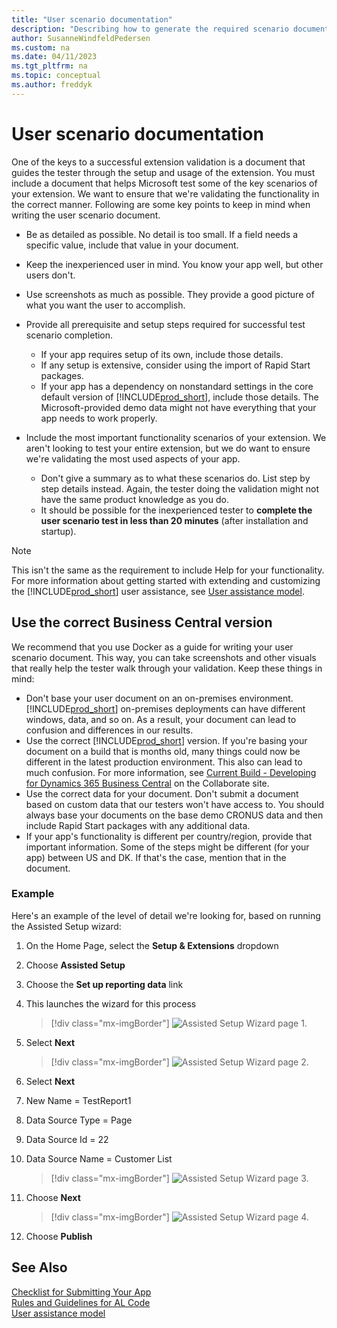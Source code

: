 ```yaml
---
title: "User scenario documentation"
description: "Describing how to generate the required scenario document to get your app approved for AppSource."
author: SusanneWindfeldPedersen
ms.custom: na
ms.date: 04/11/2023
ms.tgt_pltfrm: na
ms.topic: conceptual
ms.author: freddyk
---
```


# User scenario documentation

One of the keys to a successful extension validation is a document that guides the tester through the setup and usage of the extension. You must include a document that helps Microsoft test some of the key scenarios of your extension. We want to ensure that we're validating the functionality in the correct manner. Following are some key points to keep in mind when writing the user scenario document.

- Be as detailed as possible. No detail is too small. If a field needs a specific value, include that value in your document.
- Keep the inexperienced user in mind. You know your app well, but other users don't.
- Use screenshots as much as possible. They provide a good picture of what you want the user to accomplish.
- Provide all prerequisite and setup steps required for successful test scenario completion.  

  - If your app requires setup of its own, include those details.
  - If any setup is extensive, consider using the import of Rapid Start packages.
  - If your app has a dependency on nonstandard settings in the core default version of [!INCLUDE[prod_short](../includes/prod_short.md)], include those details. The Microsoft-provided demo data might not have everything that your app needs to work properly.

- Include the most important functionality scenarios of your extension. We aren't looking to test your entire extension, but we do want to ensure we're validating the most used aspects of your app.  
  - Don't give a summary as to what these scenarios do. List step by step details instead. Again, the tester doing the validation might not have the same product knowledge as you do.
  - It should be possible for the inexperienced tester to **complete the user scenario test in less than 20 minutes** (after installation and startup).

> [!NOTE]
> This isn't the same as the requirement to include Help for your functionality. For more information about getting started with extending and customizing the [!INCLUDE[prod_short](../includes/prod_short.md)] user assistance, see [User assistance model](../user-assistance.md).  

## Use the correct Business Central version

We recommend that you use Docker as a guide for writing your user scenario document. This way, you can take screenshots and other visuals that really help the tester walk through your validation. Keep these things in mind:

- Don't base your user document on an on-premises environment. [!INCLUDE[prod_short](../includes/prod_short.md)] on-premises deployments can have different windows, data, and so on. As a result, your document can lead to confusion and differences in our results.  
- Use the correct [!INCLUDE[prod_short](../includes/prod_short.md)] version. If you're basing your document on a build that is months old, many things could now be different in the latest production environment. This also can lead to much confusion. For more information, see [Current Build - Developing for Dynamics 365 Business Central](https://partner.microsoft.com/dashboard/collaborate/packages/4756) on the Collaborate site.
- Use the correct data for your document. Don't submit a document based on custom data that our testers won't have access to. You should always base your documents on the base demo CRONUS data and then include Rapid Start packages with any additional data.
- If your app's functionality is different per country/region, provide that important information. Some of the steps might be different (for your app) between US and DK. If that's the case, mention that in the document.  

### Example

Here's an example of the level of detail we're looking for, based on running the Assisted Setup wizard:

1. On the Home Page, select the **Setup & Extensions** dropdown
2. Choose **Assisted Setup**
3. Choose the **Set up reporting data** link
4. This launches the wizard for this process

    > [!div class="mx-imgBorder"]
    > ![Assisted Setup Wizard page 1.](../media/apptest/apptest_userdoc_wizard1.png)

5. Select **Next**

    > [!div class="mx-imgBorder"]
    > ![Assisted Setup Wizard page 2.](../media/apptest/apptest_userdoc_wizard2.png)

6. Select **Next**
7. New Name = TestReport1
8. Data Source Type = Page
9. Data Source Id = 22
10. Data Source Name = Customer List

    > [!div class="mx-imgBorder"]
    > ![Assisted Setup Wizard page 3.](../media/apptest/apptest_userdoc_wizard3.png)

11. Choose **Next**

    > [!div class="mx-imgBorder"]
    > ![Assisted Setup Wizard page 4.](../media/apptest/apptest_userdoc_wizard4.png)

12. Choose **Publish**

## See Also

[Checklist for Submitting Your App](../developer/devenv-checklist-submission.md)  
[Rules and Guidelines for AL Code](apptest-overview.md)  
[User assistance model](../user-assistance.md)  

